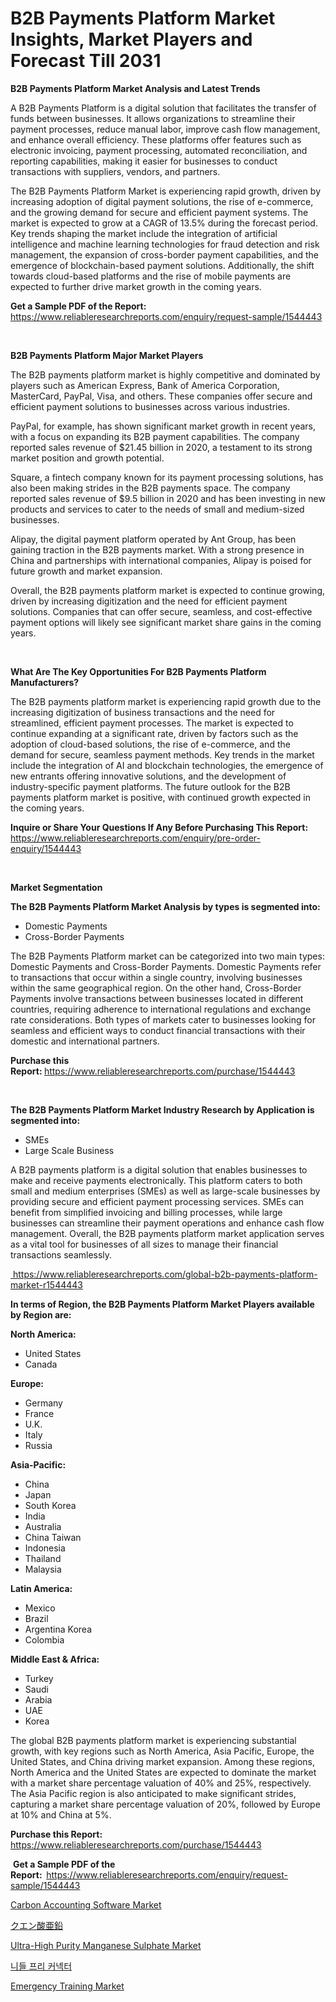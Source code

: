 <p><h1>B2B Payments Platform Market Insights, Market Players and Forecast Till 2031</h1></p><p><strong>B2B Payments Platform Market Analysis and Latest Trends</strong></p>
<p><p>A B2B Payments Platform is a digital solution that facilitates the transfer of funds between businesses. It allows organizations to streamline their payment processes, reduce manual labor, improve cash flow management, and enhance overall efficiency. These platforms offer features such as electronic invoicing, payment processing, automated reconciliation, and reporting capabilities, making it easier for businesses to conduct transactions with suppliers, vendors, and partners.</p><p>The B2B Payments Platform Market is experiencing rapid growth, driven by increasing adoption of digital payment solutions, the rise of e-commerce, and the growing demand for secure and efficient payment systems. The market is expected to grow at a CAGR of 13.5% during the forecast period. Key trends shaping the market include the integration of artificial intelligence and machine learning technologies for fraud detection and risk management, the expansion of cross-border payment capabilities, and the emergence of blockchain-based payment solutions. Additionally, the shift towards cloud-based platforms and the rise of mobile payments are expected to further drive market growth in the coming years.</p></p>
<p><strong>Get a Sample PDF of the Report:&nbsp;</strong> <a href="https://www.reliableresearchreports.com/enquiry/request-sample/1544443">https://www.reliableresearchreports.com/enquiry/request-sample/1544443</a></p>
<p>&nbsp;</p>
<p><strong>B2B Payments Platform Major Market Players</strong></p>
<p><p>The B2B payments platform market is highly competitive and dominated by players such as American Express, Bank of America Corporation, MasterCard, PayPal, Visa, and others. These companies offer secure and efficient payment solutions to businesses across various industries.</p><p>PayPal, for example, has shown significant market growth in recent years, with a focus on expanding its B2B payment capabilities. The company reported sales revenue of $21.45 billion in 2020, a testament to its strong market position and growth potential.</p><p>Square, a fintech company known for its payment processing solutions, has also been making strides in the B2B payments space. The company reported sales revenue of $9.5 billion in 2020 and has been investing in new products and services to cater to the needs of small and medium-sized businesses.</p><p>Alipay, the digital payment platform operated by Ant Group, has been gaining traction in the B2B payments market. With a strong presence in China and partnerships with international companies, Alipay is poised for future growth and market expansion.</p><p>Overall, the B2B payments platform market is expected to continue growing, driven by increasing digitization and the need for efficient payment solutions. Companies that can offer secure, seamless, and cost-effective payment options will likely see significant market share gains in the coming years.</p></p>
<p>&nbsp;</p>
<p><strong>What Are The Key Opportunities For B2B Payments Platform Manufacturers?</strong></p>
<p><p>The B2B payments platform market is experiencing rapid growth due to the increasing digitization of business transactions and the need for streamlined, efficient payment processes. The market is expected to continue expanding at a significant rate, driven by factors such as the adoption of cloud-based solutions, the rise of e-commerce, and the demand for secure, seamless payment methods. Key trends in the market include the integration of AI and blockchain technologies, the emergence of new entrants offering innovative solutions, and the development of industry-specific payment platforms. The future outlook for the B2B payments platform market is positive, with continued growth expected in the coming years.</p></p>
<p><strong>Inquire or Share Your Questions If Any Before Purchasing This Report:</strong> <a href="https://www.reliableresearchreports.com/enquiry/pre-order-enquiry/1544443">https://www.reliableresearchreports.com/enquiry/pre-order-enquiry/1544443</a></p>
<p>&nbsp;</p>
<p><strong>Market Segmentation</strong></p>
<p><strong>The B2B Payments Platform Market Analysis by types is segmented into:</strong></p>
<p><ul><li>Domestic Payments</li><li>Cross-Border Payments</li></ul></p>
<p><p>The B2B Payments Platform market can be categorized into two main types: Domestic Payments and Cross-Border Payments. Domestic Payments refer to transactions that occur within a single country, involving businesses within the same geographical region. On the other hand, Cross-Border Payments involve transactions between businesses located in different countries, requiring adherence to international regulations and exchange rate considerations. Both types of markets cater to businesses looking for seamless and efficient ways to conduct financial transactions with their domestic and international partners.</p></p>
<p><strong>Purchase this Report:&nbsp;</strong><a href="https://www.reliableresearchreports.com/purchase/1544443">https://www.reliableresearchreports.com/purchase/1544443</a></p>
<p>&nbsp;</p>
<p><strong>The B2B Payments Platform Market Industry Research by Application is segmented into:</strong></p>
<p><ul><li>SMEs</li><li>Large Scale Business</li></ul></p>
<p><p>A B2B payments platform is a digital solution that enables businesses to make and receive payments electronically. This platform caters to both small and medium enterprises (SMEs) as well as large-scale businesses by providing secure and efficient payment processing services. SMEs can benefit from simplified invoicing and billing processes, while large businesses can streamline their payment operations and enhance cash flow management. Overall, the B2B payments platform market application serves as a vital tool for businesses of all sizes to manage their financial transactions seamlessly.</p></p>
<p><a href="https://www.reliableresearchreports.com/global-b2b-payments-platform-market-r1544443">&nbsp;https://www.reliableresearchreports.com/global-b2b-payments-platform-market-r1544443</a></p>
<p><strong>In terms of Region, the B2B Payments Platform Market Players available by Region are:</strong></p>
<p>
    <p> <strong> North America: </strong>
        <ul>
            <li>United States</li>
            <li>Canada</li>
        </ul>
        </p> 
    <p> <strong> Europe: </strong>
        <ul>
            <li>Germany</li>
            <li>France</li>
            <li>U.K.</li>
            <li>Italy</li>
            <li>Russia</li>
        </ul>
        </p> 
    <p> <strong> Asia-Pacific: </strong>
        <ul>
            <li>China</li>
            <li>Japan</li>
            <li>South Korea</li>
            <li>India</li>
            <li>Australia</li>
            <li>China Taiwan</li>
            <li>Indonesia</li>
            <li>Thailand</li>
            <li>Malaysia</li>
        </ul>
        </p> 
    <p> <strong> Latin America: </strong>
        <ul>
            <li>Mexico</li>
            <li>Brazil</li>
            <li>Argentina Korea</li>
            <li>Colombia</li>
        </ul>
        </p> 
    <p> <strong> Middle East & Africa: </strong>
        <ul>
            <li>Turkey</li>
            <li>Saudi</li>
            <li>Arabia</li>
            <li>UAE</li>
            <li>Korea</li>
        </ul>
    </p>
    </p>
<p><p>The global B2B payments platform market is experiencing substantial growth, with key regions such as North America, Asia Pacific, Europe, the United States, and China driving market expansion. Among these regions, North America and the United States are expected to dominate the market with a market share percentage valuation of 40% and 25%, respectively. The Asia Pacific region is also anticipated to make significant strides, capturing a market share percentage valuation of 20%, followed by Europe at 10% and China at 5%.</p></p>
<p><strong>Purchase this Report: </strong><a href="https://www.reliableresearchreports.com/purchase/1544443">https://www.reliableresearchreports.com/purchase/1544443</a></p>
<p>&nbsp;<strong>Get a Sample PDF of the Report:&nbsp;&nbsp;</strong><a href="https://www.reliableresearchreports.com/enquiry/request-sample/1544443">https://www.reliableresearchreports.com/enquiry/request-sample/1544443</a></p>
<p><strong></strong></p>
<p><p><a href="https://github.com/IzaiahBartell/Market-Research-Report-List-1/blob/main/carbon-accounting-software-market.md">Carbon Accounting Software Market</a></p><p><a href="https://github.com/VinceMarvin1/Market-Research-Report-List-1/blob/main/670335459838.md">クエン酸亜鉛</a></p><p><a href="https://issuu.com/reportprime-2/docs/ultra-high-purity-manganese-sulphate-market-size-2">Ultra-High Purity Manganese Sulphate Market</a></p><p><a href="https://github.com/anton65482023/Market-Research-Report-List-1/blob/main/454735758695.md">니들 프리 커넥터</a></p><p><a href="https://github.com/biheemgalvinlouises6hokrh3h/Market-Research-Report-List-2/blob/main/emergency-training-market.md">Emergency Training Market</a></p></p>